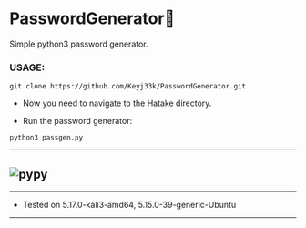 # PasswordGenerator:snake:
Simple python3 password generator.

### USAGE:
```
git clone https://github.com/Keyj33k/PasswordGenerator.git
```
- Now you need to navigate to the Hatake directory.

- Run the password generator:
```
python3 passgen.py
```
---
![pypy](https://raw.githubusercontent.com/Keyj33k/profiles/main/profile/pypy.jpeg)
---
---
  
- Tested on 5.17.0-kali3-amd64, 5.15.0-39-generic-Ubuntu
  
---
